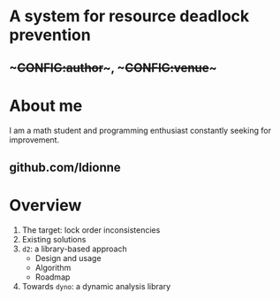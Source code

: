 <!SLIDE>
# A system for resource deadlock prevention
## ~~~CONFIG:author~~~, ~~~CONFIG:venue~~~

<!SLIDE>
# About me

I am a math student and programming enthusiast constantly seeking for
improvement.

## github.com/ldionne

<!SLIDE>
# Overview

1. The target: lock order inconsistencies
2. Existing solutions
3. `d2`: a library-based approach
    * Design and usage
    * Algorithm
    * Roadmap
4. Towards `dyno`: a dynamic analysis library

